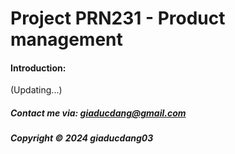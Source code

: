 # Project PRN231 - Product management

#### Introduction:
(Updating...)

##### Contact me via: giaducdang@gmail.com

##### Copyright &#169; 2024 giaducdang03
